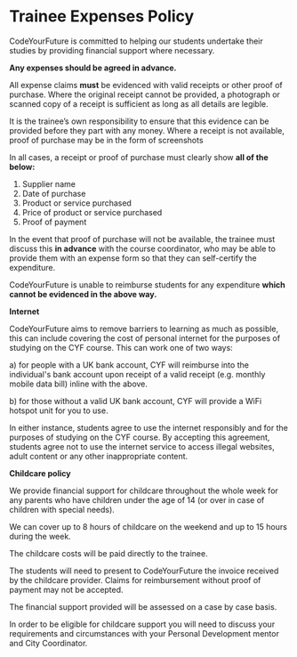 # Trainee Expenses Policy

CodeYourFuture is committed to helping our students undertake their studies by providing financial support where necessary.

**Any expenses should be agreed in advance.**

All expense claims **must** be evidenced with valid receipts or other proof of purchase. Where the original receipt cannot be provided, a photograph or scanned copy of a receipt is sufficient as long as all details are legible.

It is the trainee’s own responsibility to ensure that this evidence can be provided before they part with any money. Where a receipt is not available, proof of purchase may be in the form of screenshots

In all cases, a receipt or proof of purchase must clearly show **all of the below:**

1. Supplier name
2. Date of purchase
3. Product or service purchased
4. Price of product or service purchased
5. Proof of payment

In the event that proof of purchase will not be available, the trainee must discuss this **in advance** with the course coordinator, who may be able to provide them with an expense form so that they can self-certify the expenditure.

CodeYourFuture is unable to reimburse students for any expenditure **which cannot be evidenced in the above way.**

**Internet**

CodeYourFuture aims to remove barriers to learning as much as possible, this can include covering the cost of personal internet for the purposes of studying on the CYF course. This can work one of two ways:

a\) for people with a UK bank account, CYF will reimburse into the individual's bank account upon receipt of a valid receipt \(e.g. monthly mobile data bill\) inline with the above.

b\) for those without a valid UK bank account, CYF will provide a WiFi hotspot unit for you to use.

In either instance, students agree to use the internet responsibly and for the purposes of studying on the CYF course. By accepting this agreement, students agree not to use the internet service to access illegal websites, adult content or any other inappropriate content.

**Childcare policy**

We provide financial support for childcare throughout the whole week for any parents who have children under the age of 14 \(or over in case of children with special needs\).

We can cover up to 8 hours of childcare on the weekend and up to 15 hours during the week.

The childcare costs will be paid directly to the trainee.

The students will need to present to CodeYourFuture the invoice received by the childcare provider. Claims for reimbursement without proof of payment may not be accepted.

The financial support provided will be assessed on a case by case basis.

In order to be eligible for childcare support you will need to discuss your requirements and circumstances with your Personal Development mentor and City Coordinator.
